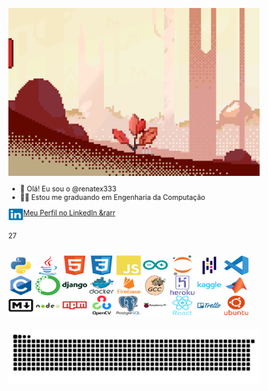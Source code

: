 ![Renato-Gris](src/gris.gif)
<!--- 
![Renato-Samurai](src/samurai.gif)
![Renato-Witcher](src/img1.jpg)
![Renato-Kukri](src/img2.jpg)
--->
- 👋 Olá! Eu sou o @renatex333
- 👨‍🎓 Estou me graduando em Engenharia da Computação

<a href="www.linkedin.com/in/renato-laffranchi-falcao">
  Meu Perfil no LinkedIn &rarr
  <img align="left" alt="Renato-LinkedIn" height="24" width="30" src="https://raw.githubusercontent.com/devicons/devicon/master/icons/linkedin/linkedin-original.svg">
</a>

##

<!---
Referência para os ícones: https://github.com/devicons/devicon/tree/master/icons
--->
27
<div style="display: inline-block"><br>
  <img align="center" alt="Renato-Python" height="40" width="50" src="https://raw.githubusercontent.com/devicons/devicon/master/icons/python/python-original.svg">
  <img align="center" alt="Renato-Java" height="40" width="50" src="https://raw.githubusercontent.com/devicons/devicon/master/icons/java/java-original.svg">
  <img align="center" alt="Renato-HTML" height="40" width="50" src="https://raw.githubusercontent.com/devicons/devicon/master/icons/html5/html5-original.svg">
  <img align="center" alt="Renato-CSS" height="40" width="50" src="https://raw.githubusercontent.com/devicons/devicon/master/icons/css3/css3-original.svg">
  <img align="center" alt="Renato-Js" height="40" width="50" src="https://raw.githubusercontent.com/devicons/devicon/master/icons/javascript/javascript-plain.svg">
  <img align="center" alt="Renato-Arduino" height="40" width="50" src="https://raw.githubusercontent.com/devicons/devicon/master/icons/arduino/arduino-original.svg">
  <img align="center" alt="Renato-Jupyter" height="40" width="50" src="https://raw.githubusercontent.com/devicons/devicon/master/icons/jupyter/jupyter-original.svg">
  <img align="center" alt="Renato-Pandas" height="40" width="50" src="https://raw.githubusercontent.com/devicons/devicon/master/icons/pandas/pandas-original.svg">
  <img align="center" alt="Renato-VSCode" height="40" width="50" src="https://raw.githubusercontent.com/devicons/devicon/master/icons/vscode/vscode-original.svg">
  <img align="center" alt="Renato-C" height="40" width="50" src="https://raw.githubusercontent.com/devicons/devicon/master/icons/c/c-original.svg">
  <img align="center" alt="Renato-Anaconda" height="40" width="50" src="https://raw.githubusercontent.com/devicons/devicon/master/icons/anaconda/anaconda-original.svg">
  <img align="center" alt="Renato-Django" height="40" width="50" src="https://raw.githubusercontent.com/devicons/devicon/master/icons/django/django-plain-wordmark.svg">
  <img align="center" alt="Renato-Docker" height="40" width="50" src="https://raw.githubusercontent.com/devicons/devicon/master/icons/docker/docker-original-wordmark.svg">
  <img align="center" alt="Renato-Firebase" height="40" width="50" src="https://raw.githubusercontent.com/devicons/devicon/master/icons/firebase/firebase-plain-wordmark.svg">
  <img align="center" alt="Renato-GCC" height="40" width="50" src="https://raw.githubusercontent.com/devicons/devicon/master/icons/gcc/gcc-original.svg">
  <img align="center" alt="Renato-Heroku" height="40" width="50" src="https://raw.githubusercontent.com/devicons/devicon/master/icons/heroku/heroku-original-wordmark.svg">
  <img align="center" alt="Renato-Kaggle" height="40" width="50" src="https://raw.githubusercontent.com/devicons/devicon/master/icons/kaggle/kaggle-original-wordmark.svg">
  <img align="center" alt="Renato-MatLab" height="40" width="50" src="https://raw.githubusercontent.com/devicons/devicon/master/icons/matlab/matlab-original.svg">
  <img align="center" alt="Renato-Markdown" height="40" width="50" src="https://raw.githubusercontent.com/devicons/devicon/master/icons/markdown/markdown-original.svg">
  <img align="center" alt="Renato-NodeJs" height="40" width="50" src="https://raw.githubusercontent.com/devicons/devicon/master/icons/nodejs/nodejs-original-wordmark.svg">
  <img align="center" alt="Renato-NPM" height="40" width="50" src="https://raw.githubusercontent.com/devicons/devicon/master/icons/npm/npm-original-wordmark.svg">
  <img align="center" alt="Renato-OpenCV" height="40" width="50" src="https://raw.githubusercontent.com/devicons/devicon/master/icons/opencv/opencv-original-wordmark.svg">
  <img align="center" alt="Renato-PostgresSQL" height="40" width="50" src="https://raw.githubusercontent.com/devicons/devicon/master/icons/postgresql/postgresql-original-wordmark.svg">
  <img align="center" alt="Renato-RaspberryPi" height="40" width="50" src="https://raw.githubusercontent.com/devicons/devicon/master/icons/raspberrypi/raspberrypi-original-wordmark.svg">
  <img align="center" alt="Renato-React" height="40" width="50" src="https://raw.githubusercontent.com/devicons/devicon/master/icons/react/react-original-wordmark.svg">
  <img align="center" alt="Renato-Trello" height="40" width="50" src="https://raw.githubusercontent.com/devicons/devicon/master/icons/trello/trello-plain-wordmark.svg">
  <img align="center" alt="Renato-Ubuntu" height="40" width="50" src="https://raw.githubusercontent.com/devicons/devicon/master/icons/ubuntu/ubuntu-plain-wordmark.svg">
</div>
    
##

![Snake animation](https://github.com/renatex333/renatex333/blob/output/github-contribution-grid-snake.svg)
